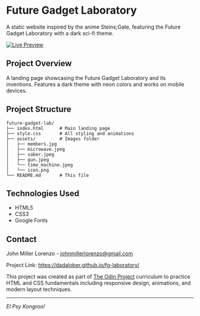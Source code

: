 # Future Gadget Laboratory

A static website inspired by the anime Steins;Gate, featuring the Future Gadget Laboratory with a dark sci-fi theme.

<a href="https://dadalober.github.io/fg-laboratory/" target="_blank">
  <img src="https://img.shields.io/badge/Live%20Preview-Click%20Here-2b2b2b?style=for-the-badge&logo=firefox-browser&logoColor=white" alt="Live Preview" />
</a>

## Project Overview

A landing page showcasing the Future Gadget Laboratory and its inventions. Features a dark theme with neon colors and works on mobile devices.

## Project Structure

```
future-gadget-lab/
├── index.html      # Main landing page
├── style.css       # All styling and animations
├── assets/         # Images folder
│   ├── members.jpg
│   ├── microwave.jpeg
│   ├── saber.jpeg
│   ├── gun.jpeg
│   └── time_machine.jpeg
│   └── icon.png
└── README.md       # This file
```

## Technologies Used

-   HTML5
-   CSS3
-   Google Fonts

## Contact

John Miller Lorenzo - johnmillerlorenzo@gmail.com

Project Link: https://dadalober.github.io/fg-laboratory/

This project was created as part of [The Odin Project](https://www.theodinproject.com/) curriculum to practice HTML and CSS fundamentals including responsive design, animations, and modern layout techniques.

---

_El Psy Kongroo!_
